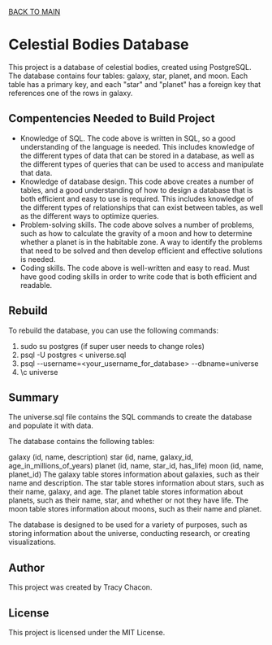 [BACK TO MAIN](https://github.com/TracyChacon)

# Celestial Bodies Database

This project is a database of celestial bodies, created using PostgreSQL. The database contains four tables: galaxy, star, planet, and moon. Each table has a primary key, and each "star" and "planet" has a foreign key that references one of the rows in galaxy.

## Compentencies Needed to Build Project
- Knowledge of SQL. The code above is written in SQL, so a good understanding of the language is needed. This includes knowledge of the different types of data that can be stored in a database, as well as the different types of queries that can be used to access and manipulate that data.
- Knowledge of database design. This code above creates a number of tables, and a good understanding of how to design a database that is both efficient and easy to use is required. This includes knowledge of the different types of relationships that can exist between tables, as well as the different ways to optimize queries.
- Problem-solving skills. The code above solves a number of problems, such as how to calculate the gravity of a moon and how to determine whether a planet is in the habitable zone. A way to identify the problems that need to be solved and then develop efficient and effective solutions is needed.
- Coding skills. The code above is well-written and easy to read. Must have good coding skills in order to write code that is both efficient and readable.

## Rebuild

To rebuild the database, you can use the following commands:

1. sudo su postgres (if super user needs to change roles)
2. psql -U postgres < universe.sql
3. psql --username=<your_username_for_database> --dbname=universe
4. \c universe

## Summary

The universe.sql file contains the SQL commands to create the database and populate it with data.

The database contains the following tables:

galaxy (id, name, description)
star (id, name, galaxy_id, age_in_millions_of_years)
planet (id, name, star_id, has_life)
moon (id, name, planet_id)
The galaxy table stores information about galaxies, such as their name and description. The star table stores information about stars, such as their name, galaxy, and age. The planet table stores information about planets, such as their name, star, and whether or not they have life. The moon table stores information about moons, such as their name and planet.

The database is designed to be used for a variety of purposes, such as storing information about the universe, conducting research, or creating visualizations.

## Author

This project was created by Tracy Chacon.

## License

This project is licensed under the MIT License.
